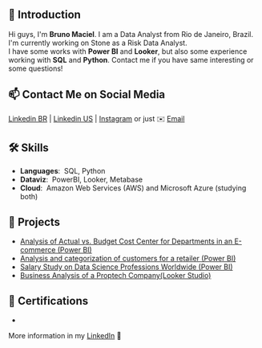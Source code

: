 ## 👋 Introduction
Hi guys, I'm **Bruno Maciel**. I am a Data Analyst from Rio de Janeiro, Brazil. I'm currently working on Stone as a Risk Data Analyst.  
I have some works with **Power BI** and **Looker**, but also some experience working with **SQL** and **Python**.
Contact me if you have same interesting or some questions!

## 📫 Contact Me on Social Media

[Linkedin BR][-1] | [Linkedin US][0] | [Instagram][1] or just ✉️ [Email](mailto:macielribeiro.bruno@gmail.com)

## 🛠️ Skills 
- **Languages**:&nbsp; SQL, Python
- **Dataviz**:&nbsp; PowerBI, Looker, Metabase
- **Cloud**:&nbsp; Amazon Web Services (AWS) and Microsoft Azure (studying both)

## 🐾 Projects 
- [Analysis of Actual vs. Budget Cost Center for Departments in an E-commerce (Power BI)](https://app.powerbi.com/view?r=eyJrIjoiYTVkZmQyMzItNDI2YS00MGNlLTk1OWUtZGFkMjU4YTE0ZWYzIiwidCI6Ijc3YjdkYTEzLTdiNTgtNGRkMi05MTI4LWEyNzhhMjc4MWRhMCJ9)
- [Analysis and categorization of customers for a retailer (Power BI)](https://app.powerbi.com/view?r=eyJrIjoiODkwMDU4ZGEtYTRhYi00MTE3LWE4MzktYTk0OGJhZDQ5ZDRiIiwidCI6Ijc3YjdkYTEzLTdiNTgtNGRkMi05MTI4LWEyNzhhMjc4MWRhMCJ9)
- [Salary Study on Data Science Professions Worldwide (Power BI)](https://app.powerbi.com/view?r=eyJrIjoiZDYwYjJhNWEtOWVmOC00MThmLTlhYmMtYzU1ZmJkODg0MzIyIiwidCI6Ijc3YjdkYTEzLTdiNTgtNGRkMi05MTI4LWEyNzhhMjc4MWRhMCJ9)
- [Business Analysis of a Proptech Company(Looker Studio)](https://lookerstudio.google.com/reporting/8c8084c4-de29-4d9b-aeaf-e582c2ab9f23/page/QHAID)

## 📜 Certifications 
- 


More information in my [LinkedIn](https://www.linkedin.com/in/bruno-ribeiro-0a83a315a/) 🚀

[-1]: https://www.linkedin.com/in/bruno-ribeiro-0a83a315a/
[0]: https://www.linkedin.com/in/bruno-ribeiro-0a83a315a/?locale=en_US
[1]: https://www.instagram.com/brunomacielr/
